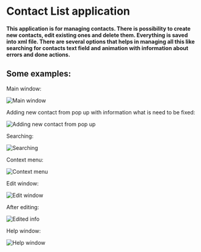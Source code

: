 # Contact List application
#### This application is for managing contacts. There is possibility to create new contacts, edit existing ones and delete them. Everything is saved into xml file. There are several options that helps in managing all this like searching for contacts text field and animation with information about errors and done actions.

## Some examples:

Main window:

![Main window](resultImages/main.png)


Adding new contact from pop up with information what is need to be fixed:

![Adding new contact from pop up](resultImages/adding.png)


Searching:

![Searching](resultImages/search.png)


Context menu:

![Context menu](resultImages/context.png)


Edit window:

![Edit window](resultImages/edit.png)


After editing:

![Edited info](resultImages/edited.png)


Help window:

![Help window](resultImages/help.png)
